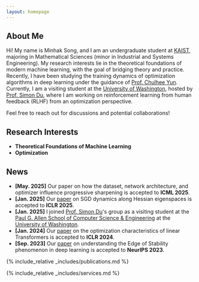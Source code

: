 ```yaml
---
layout: homepage
---
```


## About Me

Hi! My name is Minhak Song, and I am an undergraduate student at [KAIST](https://www.kaist.ac.kr/en/), majoring in Mathematical Sciences (minor in Industrial and Systems Engineering). My research interests lie in the theoretical foundations of modern machine learning, with the goal of bridging theory and practice. Recently, I have been studying the training dynamics of optimization algorithms in deep learning under the guidance of [Prof. Chulhee Yun](https://chulheeyun.github.io). Currently, I am a visiting student at the [University of Washington](https://www.washington.edu/), hosted by [Prof. Simon Du](https://simonshaoleidu.com/), where I am working on reinforcement learning from human feedback (RLHF) from an optimization perspective.

Feel free to reach out for discussions and potential collaborations!

## Research Interests

- **Theoretical Foundations of Machine Learning**
- **Optimization**

## News

- **[May. 2025]** Our paper on how the dataset, network architecture, and optimizer influence progressive sharpening is accepted to **ICML 2025**.
- **[Jan. 2025]** Our [paper](https://arxiv.org/abs/2405.16002) on SGD dynamics along Hessian eigenspaces is accepted to **ICLR 2025**.
- **[Jan. 2025]** I joined [Prof. Simon Du](https://simonshaoleidu.com/)'s group as a visiting student at the [Paul G. Allen School of Computer Science & Engineering](https://www.cs.washington.edu/) at the [University of Washington](https://www.washington.edu/).
- **[Jan. 2024]** Our [paper](https://arxiv.org/abs/2310.01082) on the optimization characteristics of linear Transformers is accepted to **ICLR 2024**.
- **[Sep. 2023]** Our [paper](https://arxiv.org/abs/2307.04204) on understanding the Edge of Stability phenomenon in deep learning is accepted to **NeurIPS 2023**.

{% include_relative _includes/publications.md %}

{% include_relative _includes/services.md %}
